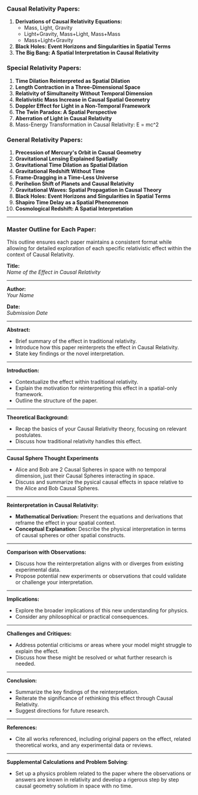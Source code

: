 ### **Causal Relativity Papers:**

1. **Derivations of Causal Relativity Equations:**
     - Mass, Light, Gravity
     - Light+Gravity, Mass+Light, Mass+Mass
     - Mass+Light+Gravity
2. **Black Holes: Event Horizons and Singularities in Spatial Terms**
3. **The Big Bang: A Spatial Interpretation in Causal Relativity**
  
### **Special Relativity Papers:**

1. **Time Dilation Reinterpreted as Spatial Dilation**
2. **Length Contraction in a Three-Dimensional Space**
3. **Relativity of Simultaneity Without Temporal Dimension**
4. **Relativistic Mass Increase in Causal Spatial Geometry**
5. **Doppler Effect for Light in a Non-Temporal Framework**
6. **The Twin Paradox: A Spatial Perspective**
7. **Aberration of Light in Causal Relativity**
8. Mass-Energy Transformation in Causal Relativity: E = mc^2

### **General Relativity Papers:**

1. **Precession of Mercury's Orbit in Causal Geometry**
2. **Gravitational Lensing Explained Spatially**
3. **Gravitational Time Dilation as Spatial Dilation**
4. **Gravitational Redshift Without Time**
5. **Frame-Dragging in a Time-Less Universe**
6. **Perihelion Shift of Planets and Causal Relativity**
7. **Gravitational Waves: Spatial Propagation in Causal Theory**
8. **Black Holes: Event Horizons and Singularities in Spatial Terms**
9. **Shapiro Time Delay as a Spatial Phenomenon**
10. **Cosmological Redshift: A Spatial Interpretation**

---

### **Master Outline for Each Paper:**

This outline ensures each paper maintains a consistent format while allowing for detailed exploration of each specific relativistic effect within the context of Causal Relativity. 

**Title:**  
*Name of the Effect in Causal Relativity*

---

**Author:**  
*Your Name*

**Date:**  
*Submission Date*

---

**Abstract:**  
- Brief summary of the effect in traditional relativity.
- Introduce how this paper reinterprets the effect in Causal Relativity.
- State key findings or the novel interpretation.

---

**Introduction:**  
- Contextualize the effect within traditional relativity.
- Explain the motivation for reinterpreting this effect in a spatial-only framework.
- Outline the structure of the paper.

---

**Theoretical Background:**  
- Recap the basics of your Causal Relativity theory, focusing on relevant postulates.
- Discuss how traditional relativity handles this effect.

---

**Causal Sphere Thought Experiments**  
- Alice and Bob are 2 Causal Spheres in space with no temporal dimension, just their Causal Spheres interacting in space.
- Discuss and summarize the pysical causal effects in space relative to the Alice and Bob Causal Spheres.

---

**Reinterpretation in Causal Relativity:**  
- **Mathematical Derivation:** Present the equations and derivations that reframe the effect in your spatial context.
- **Conceptual Explanation:** Describe the physical interpretation in terms of causal spheres or other spatial constructs.

---

**Comparison with Observations:**  
- Discuss how the reinterpretation aligns with or diverges from existing experimental data.
- Propose potential new experiments or observations that could validate or challenge your interpretation.

---

**Implications:**  
- Explore the broader implications of this new understanding for physics.
- Consider any philosophical or practical consequences.

---

**Challenges and Critiques:**  
- Address potential criticisms or areas where your model might struggle to explain the effect.
- Discuss how these might be resolved or what further research is needed.

---

**Conclusion:**  
- Summarize the key findings of the reinterpretation.
- Reiterate the significance of rethinking this effect through Causal Relativity.
- Suggest directions for future research.

---

**References:**  
- Cite all works referenced, including original papers on the effect, related theoretical works, and any experimental data or reviews.

---

**Supplemental Calculations and Problem Solving**:
- Set up a physics problem related to the paper where the observations or answers are known in relativity and develop a rigerous step by step causal geometry solutiom in space with no time.
